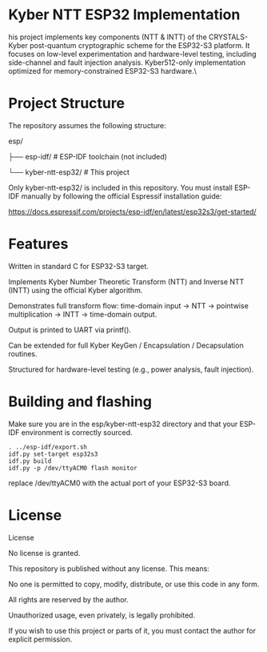 # Kyber NTT ESP32 Implementation
his project implements key components (NTT & INTT) of the CRYSTALS-Kyber post-quantum cryptographic scheme for the ESP32-S3 platform.
It focuses on low-level experimentation and hardware-level testing, including side-channel and fault injection analysis.
Kyber512-only implementation optimized for memory-constrained ESP32-S3 hardware.\
# Project Structure

The repository assumes the following structure:

esp/

├── esp-idf/                # ESP-IDF toolchain (not included)

└── kyber-ntt-esp32/        # This project

Only kyber-ntt-esp32/ is included in this repository.
You must install ESP-IDF manually by following the official Espressif installation guide:

https://docs.espressif.com/projects/esp-idf/en/latest/esp32s3/get-started/
# Features

Written in standard C for ESP32-S3 target.

Implements Kyber Number Theoretic Transform (NTT) and Inverse NTT (INTT) using the official Kyber algorithm.

Demonstrates full transform flow:
time-domain input → NTT → pointwise multiplication → INTT → time-domain output.

Output is printed to UART via printf().
 
Can be extended for full Kyber KeyGen / Encapsulation / Decapsulation routines.

Structured for hardware-level testing (e.g., power analysis, fault injection).
# Building and flashing
Make sure you are in the esp/kyber-ntt-esp32 directory and that your ESP-IDF environment is correctly sourced.

    . ../esp-idf/export.sh
    idf.py set-target esp32s3
    idf.py build
    idf.py -p /dev/ttyACM0 flash monitor
    
replace /dev/ttyACM0 with the actual port of your ESP32-S3 board.
# License 
License

No license is granted.

This repository is published without any license. This means:

  No one is permitted to copy, modify, distribute, or use this code in any form.

  All rights are reserved by the author.

  Unauthorized usage, even privately, is legally prohibited.

If you wish to use this project or parts of it, you must contact the author for explicit permission.


